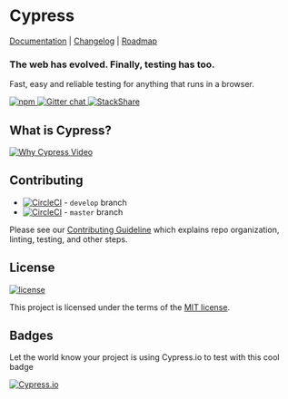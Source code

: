 

# Cypress

[Documentation](https://on.cypress.io) | [Changelog](https://on.cypress.io/changelog) | [Roadmap](https://on.cypress.io/roadmap)

### The web has evolved. Finally, testing has too.

Fast, easy and reliable testing for anything that runs in a browser.

[![npm](https://img.shields.io/npm/dm/cypress.svg) ](https://www.npmjs.com/package/cypress) [ ![Gitter chat](https://img.shields.io/gitter/room/cypress-io/cypress.svg) ](https://gitter.im/cypress-io/cypress) [ ![StackShare](https://img.stackshare.io/misc/follow-on-stackshare-badge.svg)](https://stackshare.io/cypress)

## What is Cypress?

[![Why Cypress Video](https://user-images.githubusercontent.com/1271364/31739717-dbdff0ee-b41c-11e7-9b16-bfa1b6ac1814.png)](https://player.vimeo.com/video/237527670)

## Contributing

- [![CircleCI](https://circleci.com/gh/cypress-io/cypress/tree/develop.svg?style=svg)](https://circleci.com/gh/cypress-io/cypress/tree/develop) - `develop` branch
- [![CircleCI](https://circleci.com/gh/cypress-io/cypress/tree/master.svg?style=svg)](https://circleci.com/gh/cypress-io/cypress/tree/master) - `master` branch

Please see our [Contributing Guideline](./CONTRIBUTING.md) which explains repo organization, linting, testing, and other steps.

## License

[![license](https://img.shields.io/badge/license-MIT-green.svg)](https://github.com/cypress-io/cypress/blob/master/LICENSE)

This project is licensed under the terms of the [MIT license](/LICENSE).

## Badges

Let the world know your project is using Cypress.io to test with this cool badge

[![Cypress.io](https://img.shields.io/badge/tested%20with-Cypress-04C38E.svg)](https://www.cypress.io/)
